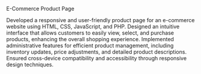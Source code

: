 E-Commerce Product Page

Developed a responsive and user-friendly product page for an e-commerce website using HTML, CSS, JavaScript, and PHP.
Designed an intuitive interface that allows customers to easily view, select, and purchase products, enhancing the overall shopping experience.
Implemented administrative features for efficient product management, including inventory updates, price adjustments, and detailed product descriptions.
Ensured cross-device compatibility and accessibility through responsive design techniques.

